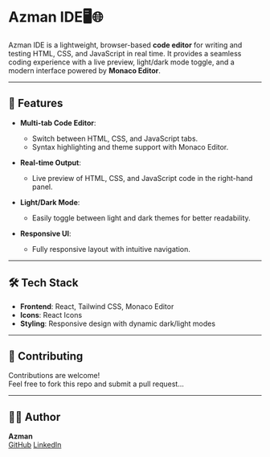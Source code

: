 
# Azman IDE🖥️🌐

Azman IDE is a lightweight, browser-based **code editor** for writing and testing HTML, CSS, and JavaScript in real time. It provides a seamless coding experience with a live preview, light/dark mode toggle, and a modern interface powered by **Monaco Editor**.

---

## 🚀 Features

- **Multi-tab Code Editor**:
  - Switch between HTML, CSS, and JavaScript tabs.
  - Syntax highlighting and theme support with Monaco Editor.
- **Real-time Output**:

  - Live preview of HTML, CSS, and JavaScript code in the right-hand panel.

- **Light/Dark Mode**:

  - Easily toggle between light and dark themes for better readability.

- **Responsive UI**:
  - Fully responsive layout with intuitive navigation.

---
## 🛠️ Tech Stack

- **Frontend**: React, Tailwind CSS, Monaco Editor
- **Icons**: React Icons
- **Styling**: Responsive design with dynamic dark/light modes

---


## 🙌 Contributing

Contributions are welcome!  
Feel free to fork this repo and submit a pull request...

---

## 👨‍💻 Author

**Azman**  
[GitHub](https://github.com/azman08)
[LinkedIn](https://www.linkedin.com/in/azman08/)
